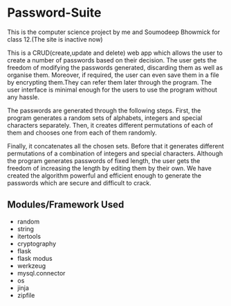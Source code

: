 # Password-Suite
This is the computer science project by me and  Soumodeep Bhowmick for class 12.(The site is inactive now)
<p>This is a CRUD(create,update and delete) web app which allows the user to create a number of passwords based on their decision. The user gets the freedom of modifying the passwords generated, discarding them as well as organise them. Moreover, if required, the user can even save them in a file by encrypting them.They can refer them later through the program. The user interface is minimal 
enough for the users to use the program without any hassle. </p>
<p>The passwords are generated through the following steps. First, the program generates a random sets of alphabets, integers and special characters separately. Then, it 
creates different permutations of each of them and 
chooses one from each of them randomly.</p> 
<p>Finally, it 
concatenates all the chosen sets. Before that it generates different permutations of a combination of integers and special characters. 
Although the program generates passwords of fixed length, the user gets the freedom of increasing the length by editing them by their own. 
We have created the algorithm powerful and efficient enough to generate the passwords which are secure and difficult to crack.</p>
<h2>Modules/Framework Used</h2>
<ul>
   <li>random</li>
   <li>string</li>
   <li>itertools</li>
   <li>cryptography</li>
   <li>flask</li>
   <li>flask modus</li>
   <li>werkzeug</li>
   <li>mysql.connector</li>
   <li>os</li>
   <li>jinja</li>
   <li>zipfile</li>
</ul>
